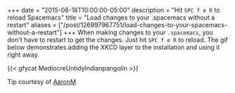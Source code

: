 +++
date = "2015-08-18T10:00:00-05:00"
description = "Hit `SPC f e R` to reload Spacemacs"
title = "Load changes to your .spacemacs without a restart"
aliases = ["/post/126997967751/load-changes-to-your-spacemacs-without-a-restart"]
+++
When making changes to your `.spacemacs`, you don't have to restart to get the
changes. Just hit `SPC f e R` to reload. The gif below demonstrates adding the
XKCD layer to the installation and using it right away.

{{< gfycat MediocreUntidyIndianpangolin >}}

Tip courtesy of [AaronM](https://twitter.com/AaronM)
